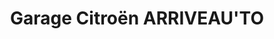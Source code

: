 ---
title: "Garage Citroën ARRIVEAU'TO"
url: /quettehou/garage-citroen-arriveauto/
shop: Autohaus
---